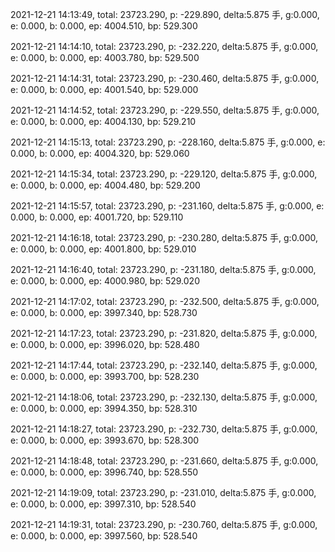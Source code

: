 2021-12-21 14:13:49, total: 23723.290, p: -229.890, delta:5.875 手, g:0.000, e: 0.000, b: 0.000, ep: 4004.510, bp: 529.300

2021-12-21 14:14:10, total: 23723.290, p: -232.220, delta:5.875 手, g:0.000, e: 0.000, b: 0.000, ep: 4003.780, bp: 529.500

2021-12-21 14:14:31, total: 23723.290, p: -230.460, delta:5.875 手, g:0.000, e: 0.000, b: 0.000, ep: 4001.540, bp: 529.000

2021-12-21 14:14:52, total: 23723.290, p: -229.550, delta:5.875 手, g:0.000, e: 0.000, b: 0.000, ep: 4004.130, bp: 529.210

2021-12-21 14:15:13, total: 23723.290, p: -228.160, delta:5.875 手, g:0.000, e: 0.000, b: 0.000, ep: 4004.320, bp: 529.060

2021-12-21 14:15:34, total: 23723.290, p: -229.120, delta:5.875 手, g:0.000, e: 0.000, b: 0.000, ep: 4004.480, bp: 529.200

2021-12-21 14:15:57, total: 23723.290, p: -231.160, delta:5.875 手, g:0.000, e: 0.000, b: 0.000, ep: 4001.720, bp: 529.110

2021-12-21 14:16:18, total: 23723.290, p: -230.280, delta:5.875 手, g:0.000, e: 0.000, b: 0.000, ep: 4001.800, bp: 529.010

2021-12-21 14:16:40, total: 23723.290, p: -231.180, delta:5.875 手, g:0.000, e: 0.000, b: 0.000, ep: 4000.980, bp: 529.020

2021-12-21 14:17:02, total: 23723.290, p: -232.500, delta:5.875 手, g:0.000, e: 0.000, b: 0.000, ep: 3997.340, bp: 528.730

2021-12-21 14:17:23, total: 23723.290, p: -231.820, delta:5.875 手, g:0.000, e: 0.000, b: 0.000, ep: 3996.020, bp: 528.480

2021-12-21 14:17:44, total: 23723.290, p: -232.140, delta:5.875 手, g:0.000, e: 0.000, b: 0.000, ep: 3993.700, bp: 528.230

2021-12-21 14:18:06, total: 23723.290, p: -232.130, delta:5.875 手, g:0.000, e: 0.000, b: 0.000, ep: 3994.350, bp: 528.310

2021-12-21 14:18:27, total: 23723.290, p: -232.730, delta:5.875 手, g:0.000, e: 0.000, b: 0.000, ep: 3993.670, bp: 528.300

2021-12-21 14:18:48, total: 23723.290, p: -231.660, delta:5.875 手, g:0.000, e: 0.000, b: 0.000, ep: 3996.740, bp: 528.550

2021-12-21 14:19:09, total: 23723.290, p: -231.010, delta:5.875 手, g:0.000, e: 0.000, b: 0.000, ep: 3997.310, bp: 528.540

2021-12-21 14:19:31, total: 23723.290, p: -230.760, delta:5.875 手, g:0.000, e: 0.000, b: 0.000, ep: 3997.560, bp: 528.540